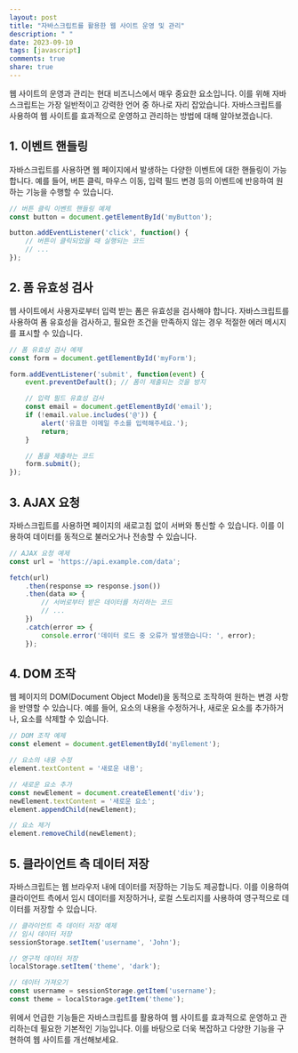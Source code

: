 ```yaml
---
layout: post
title: "자바스크립트를 활용한 웹 사이트 운영 및 관리"
description: " "
date: 2023-09-10
tags: [javascript]
comments: true
share: true
---
```


웹 사이트의 운영과 관리는 현대 비즈니스에서 매우 중요한 요소입니다. 이를 위해 자바스크립트는 가장 일반적이고 강력한 언어 중 하나로 자리 잡았습니다. 자바스크립트를 사용하여 웹 사이트를 효과적으로 운영하고 관리하는 방법에 대해 알아보겠습니다.

## 1. 이벤트 핸들링

자바스크립트를 사용하면 웹 페이지에서 발생하는 다양한 이벤트에 대한 핸들링이 가능합니다. 예를 들어, 버튼 클릭, 마우스 이동, 입력 필드 변경 등의 이벤트에 반응하여 원하는 기능을 수행할 수 있습니다.

```javascript
// 버튼 클릭 이벤트 핸들링 예제
const button = document.getElementById('myButton');

button.addEventListener('click', function() {
    // 버튼이 클릭되었을 때 실행되는 코드
    // ...
});
```

## 2. 폼 유효성 검사

웹 사이트에서 사용자로부터 입력 받는 폼은 유효성을 검사해야 합니다. 자바스크립트를 사용하여 폼 유효성을 검사하고, 필요한 조건을 만족하지 않는 경우 적절한 에러 메시지를 표시할 수 있습니다.

```javascript
// 폼 유효성 검사 예제
const form = document.getElementById('myForm');

form.addEventListener('submit', function(event) {
    event.preventDefault(); // 폼이 제출되는 것을 방지

    // 입력 필드 유효성 검사
    const email = document.getElementById('email');
    if (!email.value.includes('@')) {
        alert('유효한 이메일 주소를 입력해주세요.');
        return;
    }

    // 폼을 제출하는 코드
    form.submit();
});
```

## 3. AJAX 요청

자바스크립트를 사용하면 페이지의 새로고침 없이 서버와 통신할 수 있습니다. 이를 이용하여 데이터를 동적으로 불러오거나 전송할 수 있습니다.

```javascript
// AJAX 요청 예제
const url = 'https://api.example.com/data';

fetch(url)
    .then(response => response.json())
    .then(data => {
        // 서버로부터 받은 데이터를 처리하는 코드
        // ...
    })
    .catch(error => {
        console.error('데이터 로드 중 오류가 발생했습니다: ', error);
    });
```

## 4. DOM 조작

웹 페이지의 DOM(Document Object Model)을 동적으로 조작하여 원하는 변경 사항을 반영할 수 있습니다. 예를 들어, 요소의 내용을 수정하거나, 새로운 요소를 추가하거나, 요소를 삭제할 수 있습니다.

```javascript
// DOM 조작 예제
const element = document.getElementById('myElement');

// 요소의 내용 수정
element.textContent = '새로운 내용';

// 새로운 요소 추가
const newElement = document.createElement('div');
newElement.textContent = '새로운 요소';
element.appendChild(newElement);

// 요소 제거
element.removeChild(newElement);
```

## 5. 클라이언트 측 데이터 저장

자바스크립트는 웹 브라우저 내에 데이터를 저장하는 기능도 제공합니다. 이를 이용하여 클라이언트 측에서 임시 데이터를 저장하거나, 로컬 스토리지를 사용하여 영구적으로 데이터를 저장할 수 있습니다.

```javascript
// 클라이언트 측 데이터 저장 예제
// 임시 데이터 저장
sessionStorage.setItem('username', 'John');

// 영구적 데이터 저장
localStorage.setItem('theme', 'dark');

// 데이터 가져오기
const username = sessionStorage.getItem('username');
const theme = localStorage.getItem('theme');
```

위에서 언급한 기능들은 자바스크립트를 활용하여 웹 사이트를 효과적으로 운영하고 관리하는데 필요한 기본적인 기능입니다. 이를 바탕으로 더욱 복잡하고 다양한 기능을 구현하여 웹 사이트를 개선해보세요.